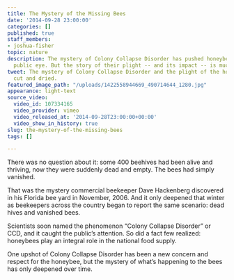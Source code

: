 ```yaml
---
title: The Mystery of the Missing Bees
date: '2014-09-28 23:00:00'
categories: []
published: true
staff_members:
- joshua-fisher
topic: nature
description: The mystery of Colony Collapse Disorder has pushed honeybees into the
  public eye. But the story of their plight -- and its impact -- is much more complicated.
tweet: The mystery of Colony Collapse Disorder and the plight of the honeybee is not
  cut and dried.
featured_image_path: "/uploads/1422558944669_490714644_1280.jpg"
appearance: light-text
source_video:
  video_id: 107334165
  video_provider: vimeo
  video_released_at: '2014-09-28T23:00:00+00:00'
  video_show_in_history: true
slug: the-mystery-of-the-missing-bees
tags: []

---
```

There was no question about it: some 400 beehives had been alive and thriving, now they were suddenly dead and empty. The bees had simply vanished.

That was the mystery commercial beekeeper Dave Hackenberg discovered in his Florida bee yard in November, 2006. And it only deepened that winter as beekeepers across the country began to report the same scenario: dead hives and vanished bees.

Scientists soon named the phenomenon “Colony Collapse Disorder” or CCD, and it caught the public’s attention. So did a fact few realized: honeybees play an integral role in the national food supply.

One upshot of Colony Collapse Disorder has been a new concern and respect for the honeybee, but the mystery of what’s happening to the bees has only deepened over time.

